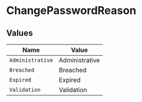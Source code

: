 # ChangePasswordReason


## Values

| Name             | Value            |
| ---------------- | ---------------- |
| `Administrative` | Administrative   |
| `Breached`       | Breached         |
| `Expired`        | Expired          |
| `Validation`     | Validation       |